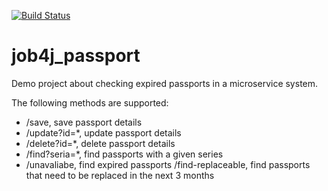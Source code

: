 [![Build Status](https://app.travis-ci.com/kalenikov/job4j_passport.svg?branch=main)](https://app.travis-ci.com/kalenikov/job4j_passport)

# job4j_passport

Demo project about checking expired passports in a microservice system.

The following methods are supported:

- /save, save passport details
- /update?id=*, update passport details
- /delete?id=*, delete passport details
- /find?seria=*, find passports with a given series
- /unavaliabe, find expired passports
 /find-replaceable, find passports that need to be replaced in the next 3 months
